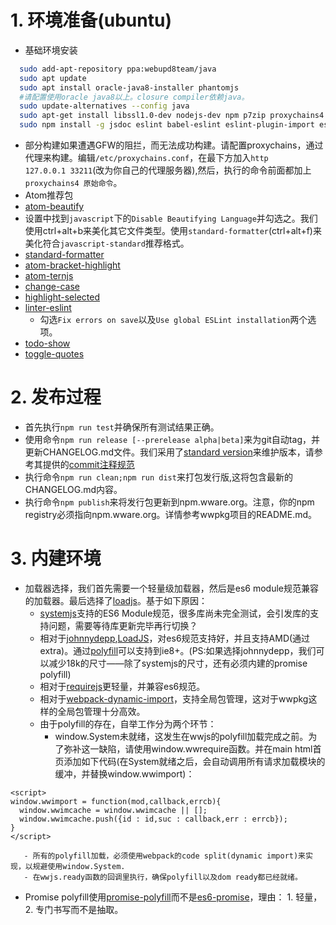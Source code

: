 # 1. 环境准备(ubuntu)

 - 基础环境安装
```bash
  sudo add-apt-repository ppa:webupd8team/java
  sudo apt update
  sudo apt install oracle-java8-installer phantomjs
  #请配置使用oracle java8以上。closure compiler依赖java。
  sudo update-alternatives --config java
  sudo apt-get install libssl1.0-dev nodejs-dev npm p7zip proxychains4
  sudo npm install -g jsdoc eslint babel-eslint eslint-plugin-import eslint-plugin-node eslint-plugin-promise eslint-plugin-standard eslint-plugin-compat webpack webpack-cli webpack-dev-server standard-version http-server
```
 - 部分构建如果遭遇GFW的阻拦，而无法成功构建。请配置proxychains，通过代理来构建。编辑`/etc/proxychains.conf`，在最下方加入`http            127.0.0.1 33211`(改为你自己的代理服务器),然后，执行的命令前面都加上`proxychains4 原始命令`。
 - Atom推荐包
  - [atom-beautify](https://atom.io/packages/atom-beautify)
   - 设置中找到`javascript`下的`Disable Beautifying Language`并勾选之。我们使用ctrl+alt+b来美化其它文件类型。使用`standard-formatter`(ctrl+alt+f)来美化符合`javascript-standard`推荐格式。
  - [standard-formatter](https://atom.io/packages/standard-formatter)
  - [atom-bracket-highlight](https://atom.io/packages/atom-bracket-highlight)
  - [atom-ternjs](https://atom.io/packages/atom-ternjs)
  - [change-case](https://atom.io/packages/change-case)
  - [highlight-selected](https://atom.io/packages/highlight-selected)
  - [linter-eslint](https://atom.io/packages/linter-eslint)
    - 勾选`Fix errors on save`以及`Use global ESLint installation`两个选项。
  - [todo-show](https://atom.io/packages/todo-show)
  - [toggle-quotes](https://atom.io/packages/toggle-quotes)

# 2. 发布过程
 - 首先执行`npm run test`并确保所有测试结果正确。
 - 使用命令`npm run release [--prerelease alpha|beta]`来为git自动tag，并更新CHANGELOG.md文件。我们采用了[standard version](https://github.com/conventional-changelog/standard-version)来维护版本，请参考其提供的[commit注释规范](https://conventionalcommits.org)
 - 执行命令`npm run clean;npm run dist`来打包发行版,这将包含最新的CHANGELOG.md内容。
 - 执行命令`npm publish`来将发行包更新到npm.wware.org。注意，你的npm registry必须指向npm.wware.org。详情参考wwpkg项目的README.md。

# 3. 内建环境
 - 加载器选择，我们首先需要一个轻量级加载器，然后是es6 module规范兼容的加载器。最后选择了[loadjs](https://github.com/muicss/loadjs)。基于如下原因：
    - [systemjs](https://github.com/systemjs/systemjs)支持的ES6 Module规范，很多库尚未完全测试，会引发库的支持问题，需要等待库更新完毕再行切换？
    - 相对于[johnnydepp](https://github.com/muicss/johnnydepp),[LoadJS](https://github.com/muicss/loadjs)，对es6规范支持好，并且支持AMD(通过extra)。通过[polyfill](https://www.npmjs.com/package/promise-polyfill)可以支持到ie8+。(PS:如果选择johnnydepp，我们可以减少18k的尺寸——除了systemjs的尺寸，还有必须内建的promise polyfill)
    - 相对于[requirejs](https://requirejs.org/)更轻量，并兼容es6规范。
    - 相对于[webpack-dynamic-import](https://babeljs.io/docs/en/babel-plugin-syntax-dynamic-import)，支持全局包管理，这对于wwpkg这样的全局包管理十分高效。
    - 由于polyfill的存在，自举工作分为两个环节：
       - window.System未就绪，这发生在wwjs的polyfill加载完成之前。为了弥补这一缺陷，请使用window.wwrequire函数。并在main html首页添加如下代码(在System就绪之后，会自动调用所有请求加载模块的缓冲，并替换window.wwimport)：
```
<script>
window.wwimport = function(mod,callback,errcb){
  window.wwimcache = window.wwimcache || [];
  window.wwimcache.push({id : id,suc : callback,err : errcb});
}
</script>
```
       - 所有的polyfill加载，必须使用webpack的code split(dynamic import)来实现，以规避使用window.System.
       - 在wwjs.ready函数的回调里执行，确保polyfill以及dom ready都已经就绪。

 - Promise polyfill使用[promise-polyfill](https://www.npmjs.com/package/promise-polyfill)而不是[es6-promise](https://www.npmjs.com/package/es6-promise)，理由： 1. 轻量， 2. 专门书写而不是抽取。
